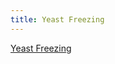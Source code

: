 ```yaml
---
title: Yeast Freezing
---
```


[Yeast Freezing][1]

[1]: http://www.homebrewtalk.com/f13/guide-making-frozen-yeast-bank-35891/


